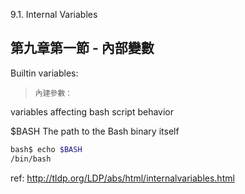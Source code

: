 9.1. Internal Variables

第九章第一節 - 內部變數
---

Builtin variables:
>`內建參數：`

variables affecting bash script behavior

$BASH
The path to the Bash binary itself
```bash
bash$ echo $BASH
/bin/bash
```


ref: http://tldp.org/LDP/abs/html/internalvariables.html
